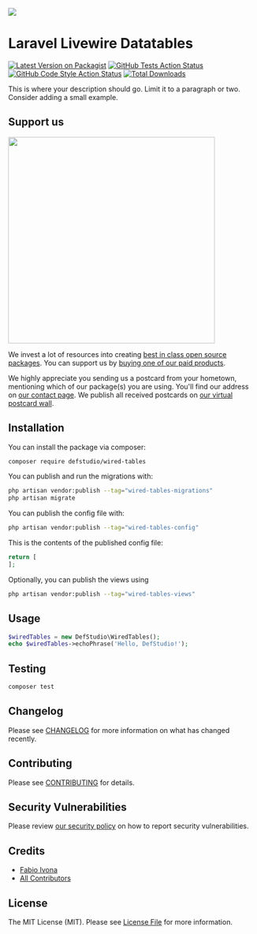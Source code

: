 
[<img src="https://github-ads.s3.eu-central-1.amazonaws.com/support-ukraine.svg?t=1" />](https://supportukrainenow.org)

# Laravel Livewire Datatables

[![Latest Version on Packagist](https://img.shields.io/packagist/v/defstudio/wired-tables.svg?style=flat-square)](https://packagist.org/packages/defstudio/wired-tables)
[![GitHub Tests Action Status](https://img.shields.io/github/workflow/status/defstudio/wired-tables/run-tests?label=tests)](https://github.com/defstudio/wired-tables/actions?query=workflow%3Arun-tests+branch%3Amain)
[![GitHub Code Style Action Status](https://img.shields.io/github/workflow/status/defstudio/wired-tables/Check%20&%20fix%20styling?label=code%20style)](https://github.com/defstudio/wired-tables/actions?query=workflow%3A"Check+%26+fix+styling"+branch%3Amain)
[![Total Downloads](https://img.shields.io/packagist/dt/defstudio/wired-tables.svg?style=flat-square)](https://packagist.org/packages/defstudio/wired-tables)

This is where your description should go. Limit it to a paragraph or two. Consider adding a small example.

## Support us

[<img src="https://github-ads.s3.eu-central-1.amazonaws.com/wired-tables.jpg?t=1" width="419px" />](https://spatie.be/github-ad-click/wired-tables)

We invest a lot of resources into creating [best in class open source packages](https://spatie.be/open-source). You can support us by [buying one of our paid products](https://spatie.be/open-source/support-us).

We highly appreciate you sending us a postcard from your hometown, mentioning which of our package(s) you are using. You'll find our address on [our contact page](https://spatie.be/about-us). We publish all received postcards on [our virtual postcard wall](https://spatie.be/open-source/postcards).

## Installation

You can install the package via composer:

```bash
composer require defstudio/wired-tables
```

You can publish and run the migrations with:

```bash
php artisan vendor:publish --tag="wired-tables-migrations"
php artisan migrate
```

You can publish the config file with:

```bash
php artisan vendor:publish --tag="wired-tables-config"
```

This is the contents of the published config file:

```php
return [
];
```

Optionally, you can publish the views using

```bash
php artisan vendor:publish --tag="wired-tables-views"
```

## Usage

```php
$wiredTables = new DefStudio\WiredTables();
echo $wiredTables->echoPhrase('Hello, DefStudio!');
```

## Testing

```bash
composer test
```

## Changelog

Please see [CHANGELOG](CHANGELOG.md) for more information on what has changed recently.

## Contributing

Please see [CONTRIBUTING](https://github.com/spatie/.github/blob/main/CONTRIBUTING.md) for details.

## Security Vulnerabilities

Please review [our security policy](../../security/policy) on how to report security vulnerabilities.

## Credits

- [Fabio Ivona](https://github.com/def-studio)
- [All Contributors](../../contributors)

## License

The MIT License (MIT). Please see [License File](LICENSE.md) for more information.
